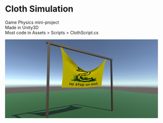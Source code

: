 # Cloth Simulation  
Game Physics mini-project  
Made in Unity3D  
Most code in Assets > Scripts > ClothScript.cs  

![no step on snek](https://raw.githubusercontent.com/Requios/Krijg-de-kleren/master/nosteponsnek.png)